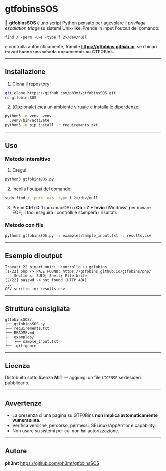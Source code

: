 # gtfobinsSOS

🧰 **gtfobinsSOS** è uno script Python pensato per agevolare il *privilege escalation triage* su sistemi Unix-like.
Prende in input l'output del comando:

```
find / -perm -u=s -type f 2>/dev/null
```

e controlla automaticamente, tramite **https://gtfobins.github.io**, se i binari trovati hanno una scheda documentata su GTFOBins.


---

## Installazione

1. Clona il repository:
```bash
git clone https://github.com/ph3mt/gtfobinsSOS.git
cd gtfobinsSOS
```

2. (Opzionale) crea un ambiente virtuale e installa le dipendenze:
```bash
python3 -m venv .venv
. .venv/bin/activate
python3 -m pip install -r requirements.txt
```

---

## Uso

### Metodo interattivo
1. Esegui:
```bash
python3 gtfobinsSOS.py
```
2. Incolla l'output del comando:
```bash
sudo find / -perm -u=s -type f 2>/dev/null
```
3. Premi **Ctrl+D** (Linux/macOS) o **Ctrl+Z + Invio** (Windows) per inviare EOF; il tool eseguirà i controlli e stamperà i risultati.

### Metodo con file
```bash
python3 gtfobinsSOS.py -i examples/sample_input.txt -o results.csv
```

---

## Esempio di output
```
Trovati 22 binari unici; controllo su gtfobins...
[1/22] php -> PAGE FOUND: https://gtfobins.github.io/gtfobins/php/
    Sections: SUID; Shell; File Write
[2/22] passwd -> not found (HTTP 404)
...
CSV scritto in: results.csv
```

---

## Struttura consigliata
```
gtfobinsSOS/
├── gtfobinsSOS.py
├── requirements.txt
├── README.md
├── examples/
│   └── sample_input.txt
└── .gitignore
```

---

## Licenza
Distribuito sotto licenza **MIT** — aggiungi un file `LICENSE` se desideri pubblicarlo.

---

## Avvertenze
- La presenza di una pagina su GTFOBins **non implica automaticamente vulnerabilità**.  
- Verifica versione, percorso, permessi, SELinux/AppArmor e capability.  
- Non usare su sistemi per cui non hai autorizzazione.

---

## Autore
**ph3mt**
https://github.com/ph3mt/gtfobinsSOS
